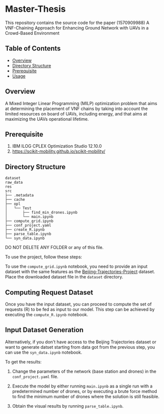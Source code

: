 # Master-Thesis
This repository contains the source code for the paper (1570909988) A VNF-Chaining Approach for Enhancing Ground Network with UAVs in a Crowd-Based Environment

## Table of Contents

- [Overview](#overview)
- [Directory Structure](#directory-structure)
- [Prerequisite](#directory-structure)
- [Usage](#usage)

## Overview

A Mixed Integer Linear Programming (MILP) optimization problem that aims at determining the placement of VNF chains by taking into account the limited resources on board of UAVs, including energy, and that aims at maximizing the UAVs operational lifetime.

## Prerequisite

1. IBM ILOG CPLEX Optimization Studio 12.10.0
2. https://scikit-mobility.github.io/scikit-mobility/

## Directory Structure

```
dataset
raw_data
res
src
├── .metadata
├── cache
├── opl
│   └── Test
│       ├── find_min_drones.ipynb
│       └── main.ipynb
├── compute_grid.ipynb
├── conf_project.yaml
├── create_R.ipynb
├── parse_table.ipynb
└── syn_data.ipynb
```
DO NOT DELETE ANY FOLDER or any of this file.

To use the project, follow these steps:

To use the `compute_grid.ipynb` notebook, you need to provide an input dataset with the same features as the [Beijing-Trajectories-Project](https://github.com/jbremz/Beijing-Trajectories-Project) dataset. Place the downloaded dataset file in the `dataset` directory.

## Computing Request Dataset

Once you have the input dataset, you can proceed to compute the set of requests (R) to be fed as input to our model. This step can be achieved by executing the `compute_R.ipynb` notebook.

## Input Dataset Generation

Alternatively, if you don't have access to the Beijing Trajectories dataset or want to generate datset starting from data got from the previous step, you can use the `syn_data.ipynb` notebook. 


To get the results:

1. Change the parameters of the network (base station and drones) in the `conf_project.yaml` file.

2. Execute the model by either running `main.ipynb` as a single run with a predetermined number of drones, or by executing a brute force method to find the minimum number of drones where the solution is still feasible.

3. Obtain the visual results by running `parse_table.ipynb`.


